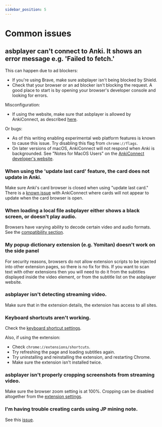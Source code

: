 ```yaml
---
sidebar_position: 5
---
```


# Common issues

## asbplayer can't connect to Anki. It shows an error message e.g. 'Failed to fetch.'

This can happen due to ad blockers:

- If you're using Brave, make sure asbplayer isn't being blocked by Shield.
- Check that your browser or an ad blocker isn't blocking the request. A good place to start is by opening your browser's developer console and looking for errors.

Misconfiguration:

- If using the website, make sure that asbplayer is allowed by AnkiConnect, as described [here](./getting-started/mining-subtitles).

Or bugs:

- As of this writing enabling experimental web platform features is known to cause this issue. Try disabling this flag from `chrome://flags`.
- On later versions of macOS, AnkiConnect will not respond when Anki is backgrounded. See "Notes for MacOS Users" on the [AnkiConnect developer's website](https://foosoft.net/projects/anki-connect/).

### When using the 'update last card' feature, the card does not update in Anki.

Make sure Anki's card browser is closed when using "update last card." There is a [known issue](https://github.com/FooSoft/anki-connect/issues/82) with AnkiConnect where cards will not appear to update when the card browser is open.

### When loading a local file asbplayer either shows a black screen, or doesn't play audio.

Browsers have varying ability to decode certain video and audio formats. See the [compatibility section](./compatibility).

### My popup dictionary extension (e.g. Yomitan) doesn't work on the side panel

For security reasons, browsers do not allow extension scripts to be injected into other extension pages, so there is no fix for this. If you want to scan text with other extensions then you will need to do it from the subtitles displayed inside the video element, or from the subtitle list on the asbplayer website.

### asbplayer isn't detecting streaming video.

Make sure that in the extension details, the extension has access to all sites.

### Keyboard shortcuts aren't working.

Check the [keyboard shortcut settings](https://killergerbah.github.io/asbplayer/?view=settings#keyboard-shortcuts).

Also, if using the extension:

- Check `chrome://extensions/shortcuts`.
- Try refreshing the page and loading subtitles again.
- Try uninstalling and reinstalling the extension, and restarting Chrome.
- Make sure the extension isn't installed twice.

### asbplayer isn't properly cropping screenshots from streaming video.

Make sure the browser zoom setting is at 100%. Cropping can be disabled altogether from the [extension settings](https://killergerbah.github.io/asbplayer/?view=settings#misc-settings).

### I'm having trouble creating cards using JP mining note.

See this [issue](https://github.com/killergerbah/asbplayer/issues/220#issuecomment-1501124166).
